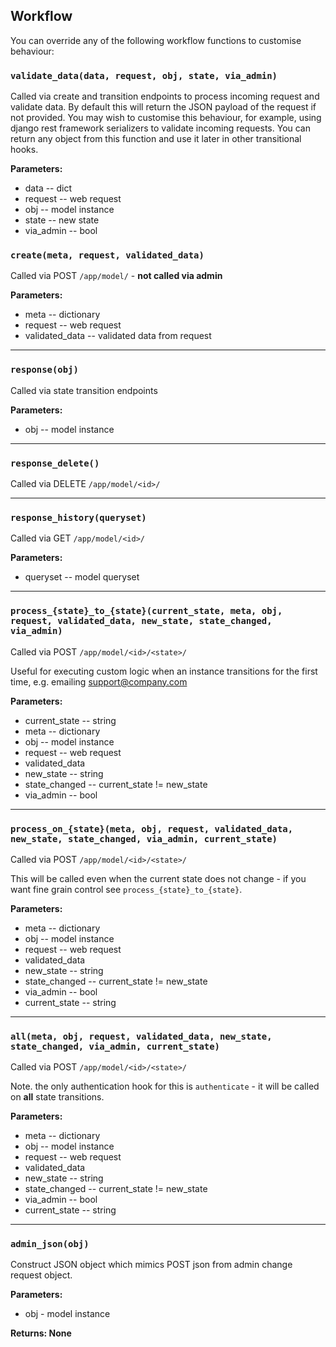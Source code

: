 ## Workflow

You can override any of the following workflow functions to customise behaviour:

### `validate_data(data, request, obj, state, via_admin)`

Called via create and transition endpoints to process incoming request and validate data. By default this will return the JSON payload of the request if not provided. You may wish to customise this behaviour, for example, using django rest framework serializers to validate incoming requests. You can return any object from this function and use it later in other transitional hooks.

**Parameters:**

* data -- dict
* request -- web request
* obj -- model instance
* state -- new state
* via_admin -- bool

### `create(meta, request, validated_data)`

Called via POST `/app/model/` - **not called via admin**

**Parameters:**

* meta -- dictionary
* request -- web request
* validated_data -- validated data from request

* * *

### `response(obj)`

Called via state transition endpoints

**Parameters:**

* obj -- model instance

* * *

### `response_delete()`

Called via DELETE `/app/model/<id>/`

* * *

### `response_history(queryset)`

Called via GET `/app/model/<id>/`

**Parameters:**

* queryset -- model queryset

* * *

### `process_{state}_to_{state}(current_state, meta, obj, request, validated_data, new_state, state_changed, via_admin)`

Called via POST `/app/model/<id>/<state>/`

Useful for executing custom logic when an instance transitions for the first time, e.g. emailing support@company.com

**Parameters:**

* current_state -- string
* meta -- dictionary
* obj -- model instance
* request -- web request
* validated_data
* new_state -- string
* state_changed -- current_state != new_state
* via_admin -- bool

* * *

### `process_on_{state}(meta, obj, request, validated_data, new_state, state_changed, via_admin, current_state)`

Called via POST `/app/model/<id>/<state>/`

This will be called even when the current state does not change - if you want fine grain control see `process_{state}_to_{state}`.

**Parameters:**

* meta -- dictionary
* obj -- model instance
* request -- web request
* validated_data
* new_state -- string
* state_changed -- current_state != new_state
* via_admin -- bool
* current_state -- string

* * *

### `all(meta, obj, request, validated_data, new_state, state_changed, via_admin, current_state)`

Called via POST `/app/model/<id>/<state>/`

Note. the only authentication hook for this is `authenticate` - it will be called on **all** state transitions.

**Parameters:**

* meta -- dictionary
* obj -- model instance
* request -- web request
* validated_data
* new_state -- string
* state_changed -- current_state != new_state
* via_admin -- bool
* current_state -- string

* * *

### `admin_json(obj)`

Construct JSON object which mimics POST json from admin change request object.

**Parameters:**

* obj - model instance

**Returns: None**
